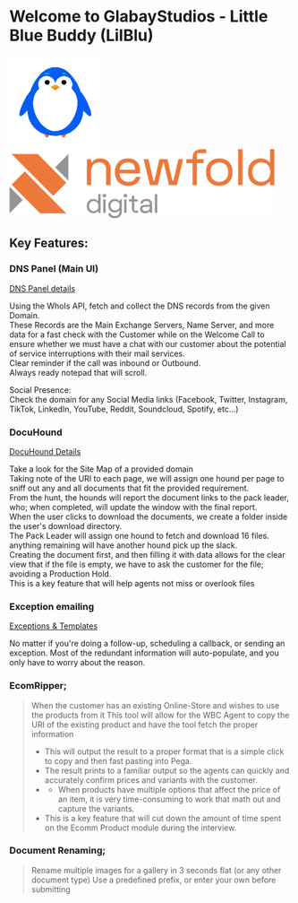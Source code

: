 # Welcome to GlabayStudios - Little Blue Buddy (LilBlu)

<img height="164" src="images/lilblu-large.png" alt="Little Blue Buddy" width="164"/><img alt="Newfold Digital" height="123" src="images/newfold-asset-logo.png" width="474"/>

## **Key Features:**

### DNS Panel (Main UI)
<a href="https://glabay.github.io/Little-Blue-Buddy-LilBlu/dns-details" target="_blank">DNS Panel details</a>

Using the WhoIs API, fetch and collect the DNS records from the given Domain. <br>
These Records are the Main Exchange Servers, Name Server, and more data for a fast check with the Customer while on the Welcome Call to ensure whether we must have a chat with our customer about the potential of service interruptions with their mail services. <br>
Clear reminder if the call was inbound or Outbound. <br>
Always ready notepad that will scroll.

Social Presence: <br>
Check the domain for any Social Media links (Facebook, Twitter, Instagram, TikTok, LinkedIn, YouTube, Reddit, Soundcloud, Spotify, etc...)


### DocuHound
<a href="https://glabay.github.io/Little-Blue-Buddy-LilBlu/docuhound-details" target="_blank">DocuHound Details</a>

Take a look for the Site Map of a provided domain
<br>Taking note of the URI to each page, we will assign one hound per page to sniff out any and all documents that fit the provided requirement.
<br>From the hunt, the hounds will report the document links to the pack leader, who; when completed, will update the window with the final report.
<br>When the user clicks to download the documents, we create a folder inside the user's download directory.
<br>The Pack Leader will assign one hound to fetch and download 16 files. anything remaining will have another hound pick up the slack.
<br>Creating the document first, and then filling it with data allows for the clear view that if the file is empty, we have to ask the customer for the file; avoiding a Production Hold.
<br>This is a key feature that will help agents not miss or overlook files


### Exception emailing
<a href="https://glabay.github.io/Little-Blue-Buddy-LilBlu/email-exceptions" target="_blank">Exceptions & Templates</a>

No matter if you're doing a follow-up, scheduling a callback, or sending an exception. Most of the redundant information will auto-populate, and you only have to worry about the reason.


### EcomRipper;
> When the customer has an existing Online-Store and wishes to use the products from it
> This tool will allow for the WBC Agent to copy the URI of the existing product and have the tool fetch the proper information
> - This will output the result to a proper format that is a simple click to copy and then fast pasting into Pega.
> - The result prints to a familiar output so the agents can quickly and accurately confirm prices and variants with the customer.
> - - When products have multiple options that affect the price of an item, it is very time-consuming to work that math out and capture the variants.
> - This is a key feature that will cut down the amount of time spent on the Ecomm Product module during the interview.

### Document Renaming;
> Rename multiple images for a gallery in 3 seconds flat (or any other document type)
> Use a predefined prefix, or enter your own before submitting